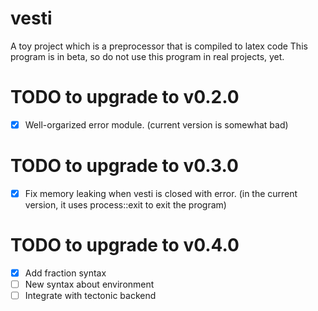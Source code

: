 # vesti

A toy project which is a preprocessor that is compiled to latex code
This program is in beta, so do not use this program in real projects, yet.

# TODO to upgrade to v0.2.0
- [x] Well-orgarized error module. (current version is somewhat bad)

# TODO to upgrade to v0.3.0
- [x] Fix memory leaking when vesti is closed with error. (in the current version, it uses process::exit to exit the program)

# TODO to upgrade to v0.4.0
- [x] Add fraction syntax
- [ ] New syntax about environment
- [ ] Integrate with tectonic backend
